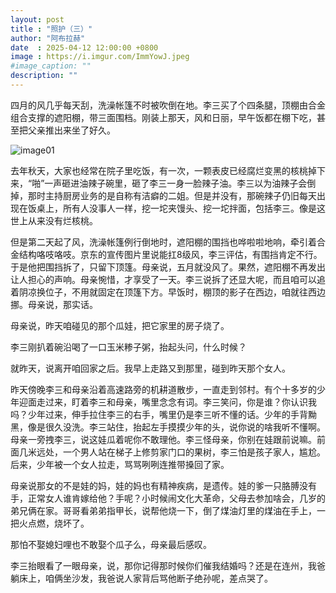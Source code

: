 ```yaml
---
layout: post
title : "照护（三）"
author: "阿布拉赫"
date  : 2025-04-12 12:00:00 +0800
image : https://i.imgur.com/ImmYowJ.jpeg
#image_caption: ""
description: ""
---
```


四月的风几乎每天刮，洗澡帐篷不时被吹倒在地。李三买了个四条腿，顶棚由合金组合支撑的遮阳棚，带三面围档。刚装上那天，风和日丽，早午饭都在棚下吃，甚至把父亲推出来坐了好久。

<!--more-->

![image01](https://i.imgur.com/ECK45C5.jpeg)

去年秋天，大家也经常在院子里吃饭，有一次，一颗表皮已经腐烂变黑的核桃掉下来，“啪”一声砸进油辣子碗里，砸了李三一身一脸辣子油。李三以为油辣子会倒掉，那时主持厨房业务的是自称有洁癖的二姐。但是并没有，那碗辣子仍旧每天出现在饭桌上，所有人没事人一样，挖一坨夹馒头、挖一坨拌面，包括李三。像是这世上从来没有烂核桃。

但是第二天起了风，洗澡帐篷例行倒地时，遮阳棚的围挡也哗啦啦地响，牵引着合金结构咯吱咯吱。京东的宣传图片里说能扛8级风，李三评估，有围挡肯定不行。于是他把围挡拆了，只留下顶篷。母亲说，五月就没风了。果然，遮阳棚不再发出让人担心的声响。母亲惋惜，才享受了一天。李三说拆了还显大呢，而且咱可以追着阴凉换位子，不用就固定在顶篷下方。早饭时，棚顶的影子在西边，咱就往西边挪。母亲说，那实话。

母亲说，昨天咱碰见的那个瓜娃，把它家里的房子烧了。

李三刚扒着碗沿喝了一口玉米糁子粥，抬起头问，什么时候？

就昨天，说离开咱回家之后。我早上走路又到那里，碰到昨天那个女人。

昨天傍晚李三和母亲沿着高速路旁的机耕道散步，一直走到邻村。有个十多岁的少年迎面走过来，盯着李三和母亲，嘴里念念有词。李三笑问，你是谁？你认识我吗？少年过来，伸手拉住李三的右手，嘴里仍是李三听不懂的话。少年的手背黝黑，像是很久没洗。李三站住，抬起左手摸摸少年的头，说你说的啥我听不懂啊。母亲一旁拽李三，说这娃瓜着呢你不敢理他。李三怪母亲，你别在娃跟前说嘛。前面几米远处，一个男人站在梯子上修剪家门口的果树，李三怕是孩子家人，尴尬。后来，少年被一个女人拉走，骂骂咧咧连推带搡回了家。

母亲说那女的不是娃的妈，娃的妈也有精神疾病，是遗传。娃的爹一只胳膊没有手，正常女人谁肯嫁给他？手呢？小时候闹文化大革命，父母去参加啥会，几岁的弟兄俩在家。哥哥看弟弟指甲长，说帮他烧一下，倒了煤油灯里的煤油在手上，一把火点燃，烧坏了。

那怕不娶媳妇哩也不敢娶个瓜子么，母亲最后感叹。

李三抬眼看了一眼母亲，说，那你记得那时候你们催我结婚吗？还是在连州，我爸躺床上，咱俩坐沙发，我爸说人家背后骂他断子绝孙呢，差点哭了。

<!--END-->